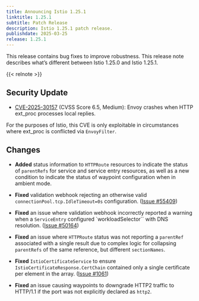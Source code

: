 ```yaml
---
title: Announcing Istio 1.25.1
linktitle: 1.25.1
subtitle: Patch Release
description: Istio 1.25.1 patch release.
publishdate: 2025-03-25
release: 1.25.1
---
```


This release contains bug fixes to improve robustness. This release note describes what’s different between Istio 1.25.0 and Istio 1.25.1.

{{< relnote >}}

## Security Update

- [CVE-2025-30157](https://nvd.nist.gov/vuln/detail/CVE-2025-30157) (CVSS Score 6.5, Medium): Envoy crashes when HTTP ext_proc processes local replies.

For the purposes of Istio, this CVE is only exploitable in circumstances where ext_proc is conflicted via `EnvoyFilter`.

## Changes

- **Added** status information to `HTTPRoute` resources to indicate the status of `parentRefs` for service and service entry resources,
  as well as a new condition to indicate the status of waypoint configuration when in ambient mode.

- **Fixed** validation webhook rejecting an otherwise valid `connectionPool.tcp.IdleTimeout=0s` configuration.
  ([Issue #55409](https://github.com/istio/istio/issues/55409))

- **Fixed** an issue where validation webhook incorrectly reported a warning when a `ServiceEntry` configured `workloadSelector`` with DNS resolution.
  ([Issue #50164](https://github.com/istio/istio/issues/50164))

- **Fixed** an issue where `HTTPRoute` status was not reporting a `parentRef` associated with a single result
  due to complex logic for collapsing `parentRefs` of the same reference, but different `sectionNames`.

- **Fixed** `IstioCertificateService` to ensure `IstioCertificateResponse.CertChain` contained only a single certificate per element in the array.
  ([Issue #1061](https://github.com/istio/ztunnel/issues/1061))

- **Fixed** an issue causing waypoints to downgrade HTTP2 traffic to HTTP/1.1 if the port was not explicitly declared as `http2`.
